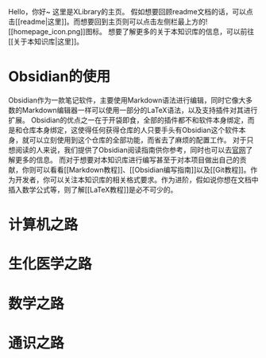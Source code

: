Hello，你好~
这里是XLibrary的主页。
假如想要回顾readme文档的话，可以点击[[readme|这里]]。而想要回到主页则可以点击左侧栏最上方的![[homepage_icon.png]]图标。
想要了解更多的关于本知识库的信息，可以前往[[关于本知识库|这里]]。

# Obsidian的使用

Obsidian作为一款笔记软件，主要使用Markdown语法进行编辑，同时它像大多数的Markdown编辑器一样可以使用一部分的LaTeX语法，以及支持插件对其进行扩展。
Obsidian的优点之一在于开袋即食，全部的插件都不和软件本身绑定，而是和仓库本身绑定，这使得任何获得仓库的人只要手头有Obsidian这个软件本身，就可以立刻使用到这个仓库的全部功能，而省去了麻烦的配置工作。
对于只想阅读的人来说，我们提供了Obsidian阅读指南供你参考，同时也可以去[官网](https://obsidian.md/)了解更多的信息。
而对于想要对本知识库进行编写甚至于对本项目做出自己的贡献，你则可以看看[[Markdown教程]]、[[Obsidian编写指南]]以及[[Git教程]]。作为开发者，你可以关注本知识库的相关格式要求。作为进阶，假如说你想在文档中插入数学公式等，则了解[[LaTeX教程]]是必不可少的。


# 计算机之路

# 生化医学之路

# 数学之路

# 通识之路